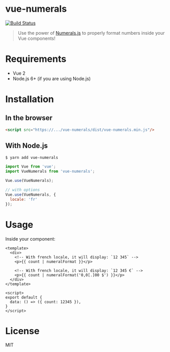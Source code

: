 # vue-numerals

[![Build Status](https://travis-ci.com/Kocal/vue-numerals.svg?token=pNBs2oaRpfxdyhqWf28h&branch=master)](https://travis-ci.com/Kocal/vue-numerals)

> Use the power of [Numerals.js](http://numeraljs.com) to properly format numbers inside your Vue components!

# Requirements

- Vue 2
- Node.js 6+ (if you are using Node.js)

# Installation

## In the browser

```html
<script src="https://.../vue-numerals/dist/vue-numerals.min.js"/>
```

## With Node.js

```bash
$ yarn add vue-numerals
```

```javascript
import Vue from 'vue';
import VueNumerals from 'vue-numerals';

Vue.use(VueNumerals);

// with options
Vue.use(VueNumerals, {
  locale: 'fr'
});

```

# Usage

Inside your component:

```vue
<template>
  <div>
    <!-- With french locale, it will display: `12 345` -->
    <p>{{ count | numeralFormat }}</p>
    
    <!-- With french locale, it will display: `12 345 €` --> 
    <p>{{ count | numeralFormat('0,0[.]00 $') }}</p>
  </div>
</template>

<script>
export default {
  data: () => ({ count: 12345 }),
}
</script>
```

# License

MIT
